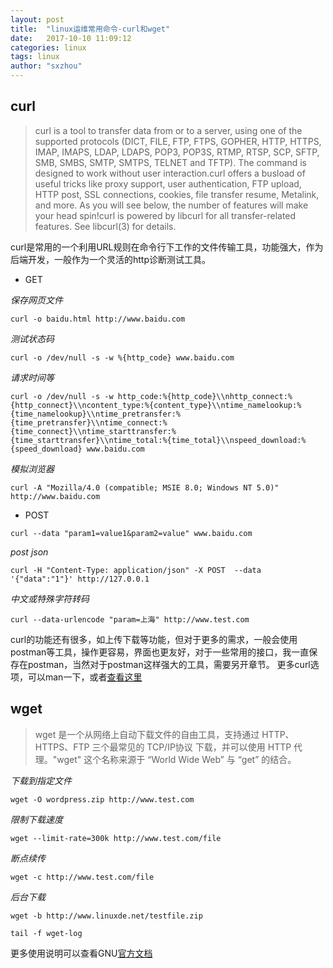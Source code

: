 ```yaml
---
layout: post
title:  "linux运维常用命令-curl和wget"
date:   2017-10-10 11:09:12
categories: linux
tags: linux
author: "sxzhou"
---
```

## curl
>curl is a tool to transfer data from or to a server, using one of the supported protocols (DICT, FILE, FTP, FTPS, GOPHER, HTTP, HTTPS, IMAP, IMAPS, LDAP, LDAPS, POP3, POP3S, RTMP, RTSP, SCP, SFTP, SMB, SMBS, SMTP, SMTPS, TELNET and TFTP). The command is designed to work without user interaction.curl offers a busload of useful tricks like proxy support, user authentication, FTP upload, HTTP post, SSL connections, cookies, file transfer resume, Metalink, and more. As you will see below, the number of features will make your head spin!curl is powered by libcurl for all transfer-related features. See libcurl(3) for details.

curl是常用的一个利用URL规则在命令行下工作的文件传输工具，功能强大，作为后端开发，一般作为一个灵活的http诊断测试工具。


* GET

*保存网页文件*

`curl -o baidu.html http://www.baidu.com`

*测试状态码*

`curl -o /dev/null -s -w %{http_code} www.baidu.com`

*请求时间等*

`curl -o /dev/null -s -w http_code:%{http_code}\\nhttp_connect:%{http_connect}\\ncontent_type:%{content_type}\\ntime_namelookup:%{time_namelookup}\\ntime_pretransfer:%{time_pretransfer}\\ntime_connect:%{time_connect}\\ntime_starttransfer:%{time_starttransfer}\\ntime_total:%{time_total}\\nspeed_download:%{speed_download} www.baidu.com`

*模拟浏览器*

`curl -A "Mozilla/4.0 (compatible; MSIE 8.0; Windows NT 5.0)" http://www.baidu.com`
* POST

`curl --data "param1=value1&param2=value" www.baidu.com`

*post json*

`curl -H "Content-Type: application/json" -X POST  --data '{"data":"1"}' http://127.0.0.1`

*中文或特殊字符转码*

`curl --data-urlencode "param=上海" http://www.test.com`

curl的功能还有很多，如上传下载等功能，但对于更多的需求，一般会使用postman等工具，操作更容易，界面也更友好，对于一些常用的接口，我一直保存在postman，当然对于postman这样强大的工具，需要另开章节。
更多curl选项，可以man一下，或者[查看这里](https://curl.haxx.se/docs/manpage.html)

## wget
>wget 是一个从网络上自动下载文件的自由工具，支持通过 HTTP、HTTPS、FTP 三个最常见的 TCP/IP协议 下载，并可以使用 HTTP 代理。"wget" 这个名称来源于 “World Wide Web” 与 “get” 的结合。

*下载到指定文件*

`wget -O wordpress.zip http://www.test.com`

*限制下载速度*

`wget --limit-rate=300k http://www.test.com/file`

*断点续传*

`wget -c http://www.test.com/file`

*后台下载*

`wget -b http://www.linuxde.net/testfile.zip`

`tail -f wget-log`

更多使用说明可以查看GNU[官方文档](http://www.gnu.org/software/wget/manual/wget.html)
